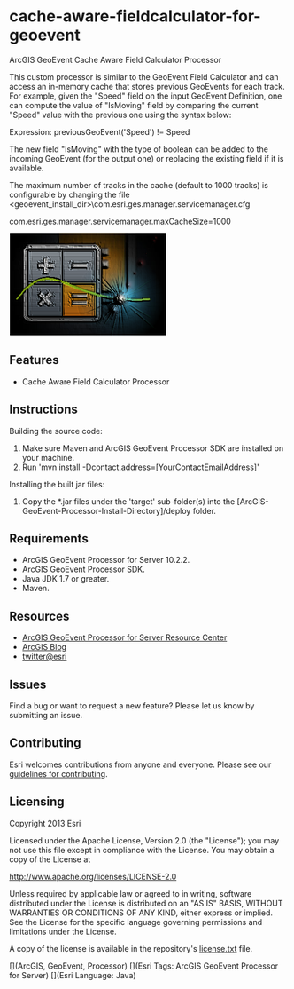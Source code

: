 # cache-aware-fieldcalculator-for-geoevent

ArcGIS GeoEvent Cache Aware Field Calculator Processor


This custom processor is similar to the GeoEvent Field Calculator and can access an in-memory cache that stores previous GeoEvents for each track. 
For example, given the "Speed" field on the input GeoEvent Definition, one can compute the value of "IsMoving" field by comparing the current "Speed" value with the previous one using the syntax below:

Expression: previousGeoEvent('Speed') != Speed

The new field "IsMoving" with the type of boolean can be added to the incoming GeoEvent (for the output one) or replacing the existing field if it is available.

The maximum number of tracks in the cache (default to 1000 tracks) is configurable by changing the file <geoevent_install_dir>\com.esri.ges.manager.servicemanager.cfg

com.esri.ges.manager.servicemanager.maxCacheSize=1000

![App](cache-aware-fieldcalculator-for-geoevent.png?raw=true)

## Features
* Cache Aware Field Calculator Processor

## Instructions

Building the source code:

1. Make sure Maven and ArcGIS GeoEvent Processor SDK are installed on your machine.
2. Run 'mvn install -Dcontact.address=[YourContactEmailAddress]'

Installing the built jar files:

1. Copy the *.jar files under the 'target' sub-folder(s) into the [ArcGIS-GeoEvent-Processor-Install-Directory]/deploy folder.

## Requirements

* ArcGIS GeoEvent Processor for Server 10.2.2.
* ArcGIS GeoEvent Processor SDK.
* Java JDK 1.7 or greater.
* Maven.

## Resources

* [ArcGIS GeoEvent Processor for Server Resource Center](http://pro.arcgis.com/share/geoevent-processor/)
* [ArcGIS Blog](http://blogs.esri.com/esri/arcgis/)
* [twitter@esri](http://twitter.com/esri)

## Issues

Find a bug or want to request a new feature?  Please let us know by submitting an issue.

## Contributing

Esri welcomes contributions from anyone and everyone. Please see our [guidelines for contributing](https://github.com/esri/contributing).

## Licensing
Copyright 2013 Esri

Licensed under the Apache License, Version 2.0 (the "License");
you may not use this file except in compliance with the License.
You may obtain a copy of the License at

   http://www.apache.org/licenses/LICENSE-2.0

Unless required by applicable law or agreed to in writing, software
distributed under the License is distributed on an "AS IS" BASIS,
WITHOUT WARRANTIES OR CONDITIONS OF ANY KIND, either express or implied.
See the License for the specific language governing permissions and
limitations under the License.

A copy of the license is available in the repository's [license.txt](license.txt?raw=true) file.

[](ArcGIS, GeoEvent, Processor)
[](Esri Tags: ArcGIS GeoEvent Processor for Server)
[](Esri Language: Java)
